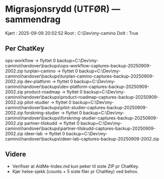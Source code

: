 # Migrasjonsrydd (UTFØR) — sammendrag

Kjørt : 2025-09-09 20:02:52
Root  : C:\Dev\my-camino
DoIt  : True

## Per ChatKey
ops-workflow       → flyttet    0  backup=C:\Dev\my-camino\handover\backups\ops-workflow-captures-backup-20250909-2002.zip
turplan-camino     → flyttet    0  backup=C:\Dev\my-camino\handover\backups\turplan-camino-captures-backup-20250909-2002.zip
dev-platform       → flyttet    0  backup=C:\Dev\my-camino\handover\backups\dev-platform-captures-backup-20250909-2002.zip
product-roadmap    → flyttet    0  backup=C:\Dev\my-camino\handover\backups\product-roadmap-captures-backup-20250909-2002.zip
pilot-studier      → flyttet    0  backup=C:\Dev\my-camino\handover\backups\pilot-studier-captures-backup-20250909-2002.zip
forskning-studier  → flyttet    0  backup=C:\Dev\my-camino\handover\backups\forskning-studier-captures-backup-20250909-2002.zip
partner-tilskudd   → flyttet    0  backup=C:\Dev\my-camino\handover\backups\partner-tilskudd-captures-backup-20250909-2002.zip
ideer-lab          → flyttet    0  backup=C:\Dev\my-camino\handover\backups\ideer-lab-captures-backup-20250909-2002.zip

## Videre
- Verifiser at AidMe-Index.md kun peker til siste ZIP pr ChatKey.
- Kjør helse-sjekk (counts + 5 siste filer pr ChatKey) ved behov.
